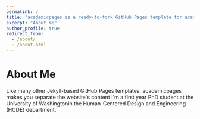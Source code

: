 ```yaml
---
permalink: /
title: "academicpages is a ready-to-fork GitHub Pages template for academic personal websites"
excerpt: "About me"
author_profile: true
redirect_from: 
  - /about/
  - /about.html
---
```


About Me
======
Like many other Jekyll-based GitHub Pages templates, academicpages makes you separate the website's content 
I'm a first year PhD student at the University of Washingtonin the Human-Centered Design and Engineering (HCDE) department.
